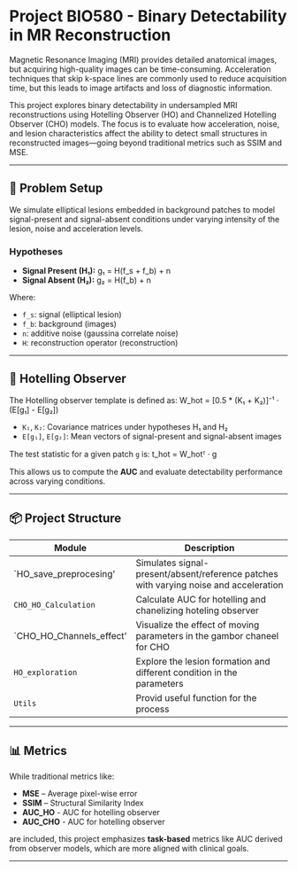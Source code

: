 # Project BIO580 - Binary Detectability in MR Reconstruction

Magnetic Resonance Imaging (MRI) provides detailed anatomical images, but acquiring high-quality images can be time-consuming. Acceleration techniques that skip k-space lines are commonly used to reduce acquisition time, but this leads to image artifacts and loss of diagnostic information.

This project explores binary detectability in undersampled MRI reconstructions using Hotelling Observer (HO) and Channelized Hotelling Observer (CHO) models. The focus is to evaluate how acceleration, noise, and lesion characteristics affect the ability to detect small structures in reconstructed images—going beyond traditional metrics such as SSIM and MSE.

---

## 🔬 Problem Setup

We simulate elliptical lesions embedded in background patches to model signal-present and signal-absent conditions under varying intensity of the lesion, noise and acceleration levels.

### Hypotheses

- **Signal Present (H₁):**
g₁ = H(f_s + f_b) + n
- **Signal Absent (H₂):**
g₂ = H(f_b) + n

Where:
- `f_s`: signal (elliptical lesion)  
- `f_b`: background  (images)
- `n`: additive noise  (gaussina correlate noise)
- `H`: reconstruction operator (reconstruction)  

---

## 🧠 Hotelling Observer

The Hotelling observer template is defined as: W_hot = [0.5 * (K₁ + K₂)]⁻¹ · (E[g₁] - E[g₂])

- `K₁`, `K₂`: Covariance matrices under hypotheses H₁ and H₂  
- `E[g₁]`, `E[g₂]`: Mean vectors of signal-present and signal-absent images

The test statistic for a given patch `g` is: t_hot = W_hotᵀ · g

This allows us to compute the **AUC** and evaluate detectability performance across varying conditions.

---

## 📦 Project Structure

| Module                      | Description                                                                          |
|----------------------------|---------------------------------------------------------------------------------------|
| `HO_save_preprocesing'     | Simulates signal-present/absent/reference patches with varying noise and acceleration |
| `CHO_HO_Calculation`       | Calculate AUC for hotelling and chanelizing hoteling observer                         |
| `CHO_HO_Channels_effect'   | Visualize the effect of moving parameters in the gambor chaneel for CHO               |
| `HO_exploration`           | Explore the lesion formation and different condition in the parameters                |
| `Utils`                    | Provid useful function for the process                                                |

---

## 📊 Metrics

While traditional metrics like:

- **MSE** – Average pixel-wise error  
- **SSIM** – Structural Similarity Index
- **AUC_HO** - AUC for hotelling observer
- **AUC_CHO** - AUC for hotelling observer
  
are included, this project emphasizes **task-based** metrics like AUC derived from observer models, which are more aligned with clinical goals.

---

